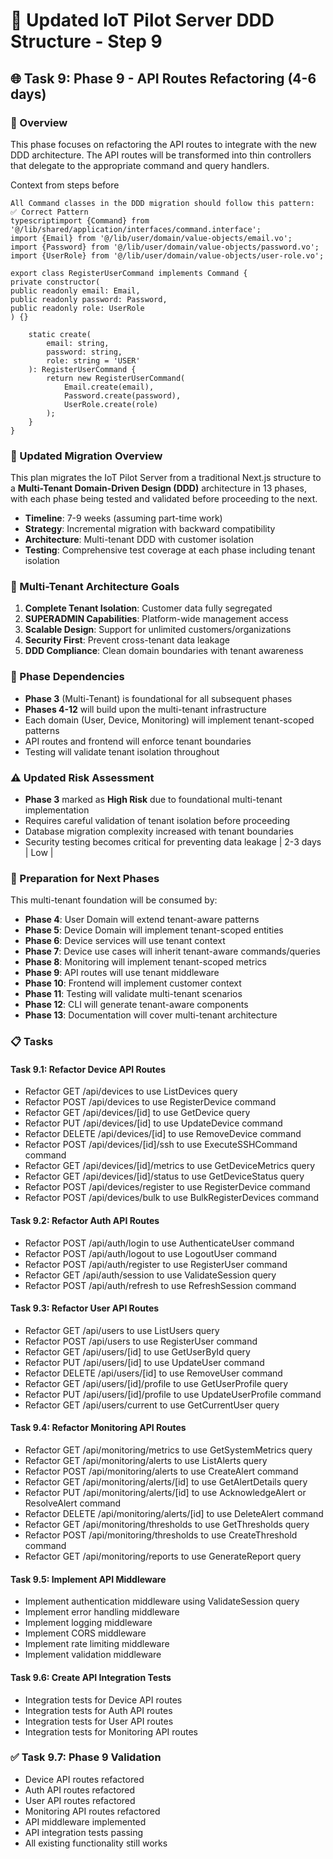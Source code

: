 # 🚀 Updated IoT Pilot Server DDD Structure - Step 9

## 🌐 Task 9: Phase 9 - API Routes Refactoring (4-6 days)

### 🎯 Overview
This phase focuses on refactoring the API routes to integrate with the new DDD architecture. The API routes will be transformed into thin controllers that delegate to the appropriate command and query handlers.

Context from steps before

```
All Command classes in the DDD migration should follow this pattern:
✅ Correct Pattern
typescriptimport {Command} from '@/lib/shared/application/interfaces/command.interface';
import {Email} from '@/lib/user/domain/value-objects/email.vo';
import {Password} from '@/lib/user/domain/value-objects/password.vo';
import {UserRole} from '@/lib/user/domain/value-objects/user-role.vo';

export class RegisterUserCommand implements Command {
private constructor(
public readonly email: Email,
public readonly password: Password,
public readonly role: UserRole
) {}

    static create(
        email: string,
        password: string,
        role: string = 'USER'
    ): RegisterUserCommand {
        return new RegisterUserCommand(
            Email.create(email),
            Password.create(password),
            UserRole.create(role)
        );
    }
}
```

### 🎯 Updated Migration Overview

This plan migrates the IoT Pilot Server from a traditional Next.js structure to a **Multi-Tenant Domain-Driven Design (DDD)** architecture in 13 phases, with each phase being tested and validated before proceeding to the next.

- **Timeline**: 7-9 weeks (assuming part-time work)
- **Strategy**: Incremental migration with backward compatibility
- **Architecture**: Multi-tenant DDD with customer isolation
- **Testing**: Comprehensive test coverage at each phase including tenant isolation

### 🏢 Multi-Tenant Architecture Goals

1. **Complete Tenant Isolation**: Customer data fully segregated
2. **SUPERADMIN Capabilities**: Platform-wide management access
3. **Scalable Design**: Support for unlimited customers/organizations
4. **Security First**: Prevent cross-tenant data leakage
5. **DDD Compliance**: Clean domain boundaries with tenant awareness

### 🔄 Phase Dependencies

- **Phase 3** (Multi-Tenant) is foundational for all subsequent phases
- **Phases 4-12** will build upon the multi-tenant infrastructure
- Each domain (User, Device, Monitoring) will implement tenant-scoped patterns
- API routes and frontend will enforce tenant boundaries
- Testing will validate tenant isolation throughout

### ⚠️ Updated Risk Assessment

- **Phase 3** marked as **High Risk** due to foundational multi-tenant implementation
- Requires careful validation of tenant isolation before proceeding
- Database migration complexity increased with tenant boundaries
- Security testing becomes critical for preventing data leakage               | 2-3 days | Low        |

### 🔄 Preparation for Next Phases

This multi-tenant foundation will be consumed by:
- **Phase 4**: User Domain will extend tenant-aware patterns
- **Phase 5**: Device Domain will implement tenant-scoped entities
- **Phase 6**: Device services will use tenant context
- **Phase 7**: Device use cases will inherit tenant-aware commands/queries
- **Phase 8**: Monitoring will implement tenant-scoped metrics
- **Phase 9**: API routes will use tenant middleware
- **Phase 10**: Frontend will implement customer context
- **Phase 11**: Testing will validate multi-tenant scenarios
- **Phase 12**: CLI will generate tenant-aware components
- **Phase 13**: Documentation will cover multi-tenant architecture

### 📋 Tasks

#### Task 9.1: Refactor Device API Routes
- Refactor GET /api/devices to use ListDevices query
- Refactor POST /api/devices to use RegisterDevice command
- Refactor GET /api/devices/[id] to use GetDevice query
- Refactor PUT /api/devices/[id] to use UpdateDevice command
- Refactor DELETE /api/devices/[id] to use RemoveDevice command
- Refactor POST /api/devices/[id]/ssh to use ExecuteSSHCommand command
- Refactor GET /api/devices/[id]/metrics to use GetDeviceMetrics query
- Refactor GET /api/devices/[id]/status to use GetDeviceStatus query
- Refactor POST /api/devices/register to use RegisterDevice command
- Refactor POST /api/devices/bulk to use BulkRegisterDevices command

#### Task 9.2: Refactor Auth API Routes
- Refactor POST /api/auth/login to use AuthenticateUser command
- Refactor POST /api/auth/logout to use LogoutUser command
- Refactor POST /api/auth/register to use RegisterUser command
- Refactor GET /api/auth/session to use ValidateSession query
- Refactor POST /api/auth/refresh to use RefreshSession command

#### Task 9.3: Refactor User API Routes
- Refactor GET /api/users to use ListUsers query
- Refactor POST /api/users to use RegisterUser command
- Refactor GET /api/users/[id] to use GetUserById query
- Refactor PUT /api/users/[id] to use UpdateUser command
- Refactor DELETE /api/users/[id] to use RemoveUser command
- Refactor GET /api/users/[id]/profile to use GetUserProfile query
- Refactor PUT /api/users/[id]/profile to use UpdateUserProfile command
- Refactor GET /api/users/current to use GetCurrentUser query

#### Task 9.4: Refactor Monitoring API Routes
- Refactor GET /api/monitoring/metrics to use GetSystemMetrics query
- Refactor GET /api/monitoring/alerts to use ListAlerts query
- Refactor POST /api/monitoring/alerts to use CreateAlert command
- Refactor GET /api/monitoring/alerts/[id] to use GetAlertDetails query
- Refactor PUT /api/monitoring/alerts/[id] to use AcknowledgeAlert or ResolveAlert command
- Refactor DELETE /api/monitoring/alerts/[id] to use DeleteAlert command
- Refactor GET /api/monitoring/thresholds to use GetThresholds query
- Refactor POST /api/monitoring/thresholds to use CreateThreshold command
- Refactor GET /api/monitoring/reports to use GenerateReport query

#### Task 9.5: Implement API Middleware
- Implement authentication middleware using ValidateSession query
- Implement error handling middleware
- Implement logging middleware
- Implement CORS middleware
- Implement rate limiting middleware
- Implement validation middleware

#### Task 9.6: Create API Integration Tests
- Integration tests for Device API routes
- Integration tests for Auth API routes
- Integration tests for User API routes
- Integration tests for Monitoring API routes

### ✅ Task 9.7: Phase 9 Validation
- Device API routes refactored
- Auth API routes refactored
- User API routes refactored
- Monitoring API routes refactored
- API middleware implemented
- API integration tests passing
- All existing functionality still works